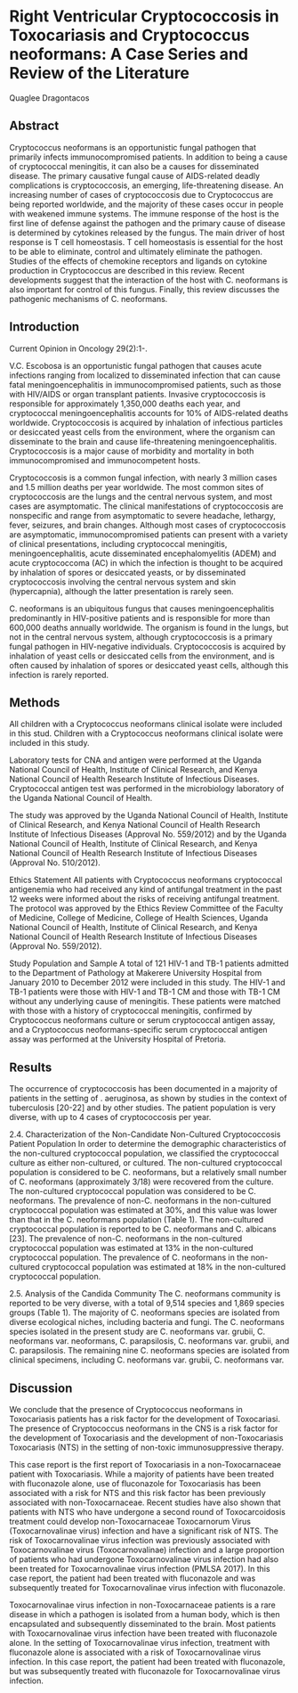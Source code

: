 # Right Ventricular Cryptococcosis in Toxocariasis and Cryptococcus neoformans: A Case Series and Review of the Literature
Quaglee Dragontacos


## Abstract
Cryptococcus neoformans is an opportunistic fungal pathogen that primarily infects immunocompromised patients. In addition to being a cause of cryptococcal meningitis, it can also be a causes for disseminated disease. The primary causative fungal cause of AIDS-related deadly complications is cryptococcosis, an emerging, life-threatening disease. An increasing number of cases of cryptococcosis due to Cryptococcus are being reported worldwide, and the majority of these cases occur in people with weakened immune systems. The immune response of the host is the first line of defense against the pathogen and the primary cause of disease is determined by cytokines released by the fungus. The main driver of host response is T cell homeostasis. T cell homeostasis is essential for the host to be able to eliminate, control and ultimately eliminate the pathogen. Studies of the effects of chemokine receptors and ligands on cytokine production in Cryptococcus are described in this review. Recent developments suggest that the interaction of the host with C. neoformans is also important for control of this fungus. Finally, this review discusses the pathogenic mechanisms of C. neoformans.


## Introduction
Current Opinion in Oncology 29(2):1-.

V.C. Escobosa is an opportunistic fungal pathogen that causes acute infections ranging from localized to disseminated infection that can cause fatal meningoencephalitis in immunocompromised patients, such as those with HIV/AIDS or organ transplant patients. Invasive cryptococcosis is responsible for approximately 1,350,000 deaths each year, and cryptococcal meningoencephalitis accounts for 10% of AIDS-related deaths worldwide. Cryptococcosis is acquired by inhalation of infectious particles or desiccated yeast cells from the environment, where the organism can disseminate to the brain and cause life-threatening meningoencephalitis. Cryptococcosis is a major cause of morbidity and mortality in both immunocompromised and immunocompetent hosts.

Cryptococcosis is a common fungal infection, with nearly 3 million cases and 1.5 million deaths per year worldwide. The most common sites of cryptococcosis are the lungs and the central nervous system, and most cases are asymptomatic. The clinical manifestations of cryptococcosis are nonspecific and range from asymptomatic to severe headache, lethargy, fever, seizures, and brain changes. Although most cases of cryptococcosis are asymptomatic, immunocompromised patients can present with a variety of clinical presentations, including cryptococcal meningitis, meningoencephalitis, acute disseminated encephalomyelitis (ADEM) and acute cryptococcoma (AC) in which the infection is thought to be acquired by inhalation of spores or desiccated yeasts, or by disseminated cryptococcosis involving the central nervous system and skin (hypercapnia), although the latter presentation is rarely seen.

C. neoformans is an ubiquitous fungus that causes meningoencephalitis predominantly in HIV-positive patients and is responsible for more than 600,000 deaths annually worldwide. The organism is found in the lungs, but not in the central nervous system, although cryptococcosis is a primary fungal pathogen in HIV-negative individuals. Cryptococcosis is acquired by inhalation of yeast cells or desiccated cells from the environment, and is often caused by inhalation of spores or desiccated yeast cells, although this infection is rarely reported.


## Methods
All children with a Cryptococcus neoformans clinical isolate were included in this stud. Children with a Cryptococcus neoformans clinical isolate were included in this study.

Laboratory tests for CNA and antigen were performed at the Uganda National Council of Health, Institute of Clinical Research, and Kenya National Council of Health Research Institute of Infectious Diseases. Cryptococcal antigen test was performed in the microbiology laboratory of the Uganda National Council of Health.

The study was approved by the Uganda National Council of Health, Institute of Clinical Research, and Kenya National Council of Health Research Institute of Infectious Diseases (Approval No. 559/2012) and by the Uganda National Council of Health, Institute of Clinical Research, and Kenya National Council of Health Research Institute of Infectious Diseases (Approval No. 510/2012).

Ethics Statement
All patients with Cryptococcus neoformans cryptococcal antigenemia who had received any kind of antifungal treatment in the past 12 weeks were informed about the risks of receiving antifungal treatment. The protocol was approved by the Ethics Review Committee of the Faculty of Medicine, College of Medicine, College of Health Sciences, Uganda National Council of Health, Institute of Clinical Research, and Kenya National Council of Health Research Institute of Infectious Diseases (Approval No. 559/2012).

Study Population and Sample
A total of 121 HIV-1 and TB-1 patients admitted to the Department of Pathology at Makerere University Hospital from January 2010 to December 2012 were included in this study. The HIV-1 and TB-1 patients were those with HIV-1 and TB-1 CM and those with TB-1 CM without any underlying cause of meningitis. These patients were matched with those with a history of cryptococcal meningitis, confirmed by Cryptococcus neoformans culture or serum cryptococcal antigen assay, and a Cryptococcus neoformans-specific serum cryptococcal antigen assay was performed at the University Hospital of Pretoria.


## Results
The occurrence of cryptococcosis has been documented in a majority of patients in the setting of . aeruginosa, as shown by studies in the context of tuberculosis [20-22] and by other studies. The patient population is very diverse, with up to 4 cases of cryptococcosis per year.

2.4. Characterization of the Non-Candidate Non-Cultured Cryptococcosis Patient Population
In order to determine the demographic characteristics of the non-cultured cryptococcal population, we classified the cryptococcal culture as either non-cultured, or cultured. The non-cultured cryptococcal population is considered to be C. neoformans, but a relatively small number of C. neoformans (approximately 3/18) were recovered from the culture. The non-cultured cryptococcal population was considered to be C. neoformans. The prevalence of non-C. neoformans in the non-cultured cryptococcal population was estimated at 30%, and this value was lower than that in the C. neoformans population (Table 1). The non-cultured cryptococcal population is reported to be C. neoformans and C. albicans [23]. The prevalence of non-C. neoformans in the non-cultured cryptococcal population was estimated at 13% in the non-cultured cryptococcal population. The prevalence of C. neoformans in the non-cultured cryptococcal population was estimated at 18% in the non-cultured cryptococcal population.

2.5. Analysis of the Candida Community
The C. neoformans community is reported to be very diverse, with a total of 9,514 species and 1,869 species groups (Table 1). The majority of C. neoformans species are isolated from diverse ecological niches, including bacteria and fungi. The C. neoformans species isolated in the present study are C. neoformans var. grubii, C. neoformans var. neoformans, C. parapsilosis, C. neoformans var. grubii, and C. parapsilosis. The remaining nine C. neoformans species are isolated from clinical specimens, including C. neoformans var. grubii, C. neoformans var.


## Discussion
We conclude that the presence of Cryptococcus neoformans in Toxocariasis patients has a risk factor for the development of Toxocariasi. The presence of Cryptococcus neoformans in the CNS is a risk factor for the development of Toxocariasis and the development of non-Toxocariasis Toxocariasis (NTS) in the setting of non-toxic immunosuppressive therapy.

This case report is the first report of Toxocariasis in a non-Toxocarnaceae patient with Toxocariasis. While a majority of patients have been treated with fluconazole alone, use of fluconazole for Toxocariasis has been associated with a risk for NTS and this risk factor has been previously associated with non-Toxocarnaceae. Recent studies have also shown that patients with NTS who have undergone a second round of Toxocarcoidosis treatment could develop non-Toxocarnaceae Toxocarnorum Virus (Toxocarnovalinae virus) infection and have a significant risk of NTS. The risk of Toxocarnovalinae virus infection was previously associated with Toxocarnovalinae virus (Toxocarnovalinae) infection and a large proportion of patients who had undergone Toxocarnovalinae virus infection had also been treated for Toxocarnovalinae virus infection (PMLSA 2017). In this case report, the patient had been treated with fluconazole and was subsequently treated for Toxocarnovalinae virus infection with fluconazole.

Toxocarnovalinae virus infection in non-Toxocarnaceae patients is a rare disease in which a pathogen is isolated from a human body, which is then encapsulated and subsequently disseminated to the brain. Most patients with Toxocarnovalinae virus infection have been treated with fluconazole alone. In the setting of Toxocarnovalinae virus infection, treatment with fluconazole alone is associated with a risk of Toxocarnovalinae virus infection. In this case report, the patient had been treated with fluconazole, but was subsequently treated with fluconazole for Toxocarnovalinae virus infection.
